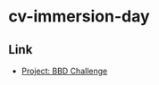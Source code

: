# cv-immersion-day

## Link

- [Project: BBD Challenge](https://lindo-code.github.io/cv-immersion-day/ "View Website")

